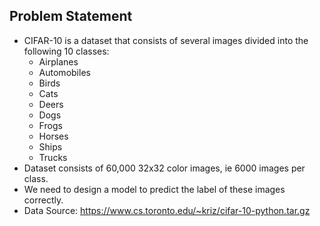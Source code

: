## Problem Statement 
- CIFAR-10 is a dataset that consists of several images divided into the following 10 classes:
    - Airplanes
    - Automobiles
    - Birds
    - Cats
    - Deers
    - Dogs
    - Frogs
    - Horses
    - Ships
    - Trucks
- Dataset consists of 60,000 32x32 color images, ie 6000 images per class. 
- We need to design a model to predict the label of these images correctly. 
- Data Source: https://www.cs.toronto.edu/~kriz/cifar-10-python.tar.gz
